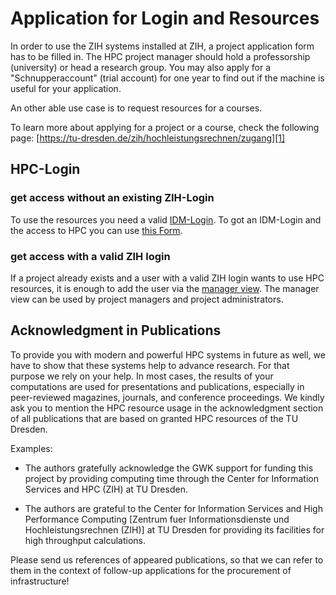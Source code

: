 # Application for Login and Resources

In order to use the ZIH systems installed at ZIH, a project application form has to be filled in.
The HPC project manager should hold a professorship (university) or head a research group. You may
also apply for a "Schnupperaccount" (trial account) for one year to find out if the machine is
useful for your application.

An other able use case is to request resources for a courses.

To learn more about applying for a project or a course,
check the following page: [https://tu-dresden.de/zih/hochleistungsrechnen/zugang][1]

## HPC-Login

### get access without an existing ZIH-Login

To use the resources you need a valid [IDM-Login][2]. To got an IDM-Login and the access to HPC you can use
[this Form][4].

### get access with a valid ZIH login

If a project already exists and a user with a valid ZIH login wants 
to use HPC resources, it is enough to add the user via the [manager view][3]. 
The manager view can be used by project managers and project administrators.

## Acknowledgment in Publications

To provide you with modern and powerful HPC systems in future as well, 
we have to show that these systems help to advance research. 
For that purpose we rely on your help.
In most cases, the results of your computations are used for 
presentations and publications, especially in peer-reviewed
magazines, journals, and conference proceedings. 
We kindly ask you to mention the HPC resource usage in the acknowledgment 
section of all publications that are based on granted HPC resources of the TU Dresden. 

Examples:

- The authors gratefully acknowledge the GWK support for funding 
  this project by providing computing time through the Center 
  for Information Services and HPC (ZIH) at TU Dresden.

- The authors are grateful to the Center for Information Services 
  and High Performance Computing [Zentrum fuer Informationsdienste 
  und Hochleistungsrechnen (ZIH)] at TU Dresden for providing 
  its facilities for high throughput calculations.

Please send us references of appeared publications, so that we can refer to them in the context of follow-up applications for the procurement of infrastructure!

[1]: https://tu-dresden.de/zih/hochleistungsrechnen/zugang
[2]: https://tu-dresden.de/zih/dienste/service-katalog/zugangsvoraussetzung
[3]: https://doc.zih.tu-dresden.de/application/project_management/#manage-project-members-dis-enable
[4]: https://selfservice.zih.tu-dresden.de/l/index.php/hpclogin
